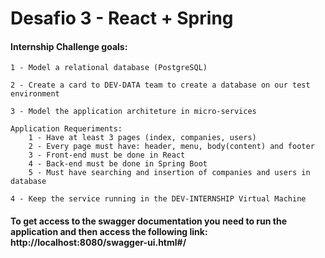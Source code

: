 # Desafio 3 - React + Spring

#### Internship Challenge goals:

	1 - Model a relational database (PostgreSQL)

	2 - Create a card to DEV-DATA team to create a database on our test environment

	3 - Model the application architeture in micro-services

	Application Requeriments:
		1 - Have at least 3 pages (index, companies, users)
		2 - Every page must have: header, menu, body(content) and footer
		3 - Front-end must be done in React
		4 - Back-end must be done in Spring Boot
		5 - Must have searching and insertion of companies and users in database

	4 - Keep the service running in the DEV-INTERNSHIP Virtual Machine

#### To get access to the swagger documentation you need to run the application and then access the following link: http://localhost:8080/swagger-ui.html#/
